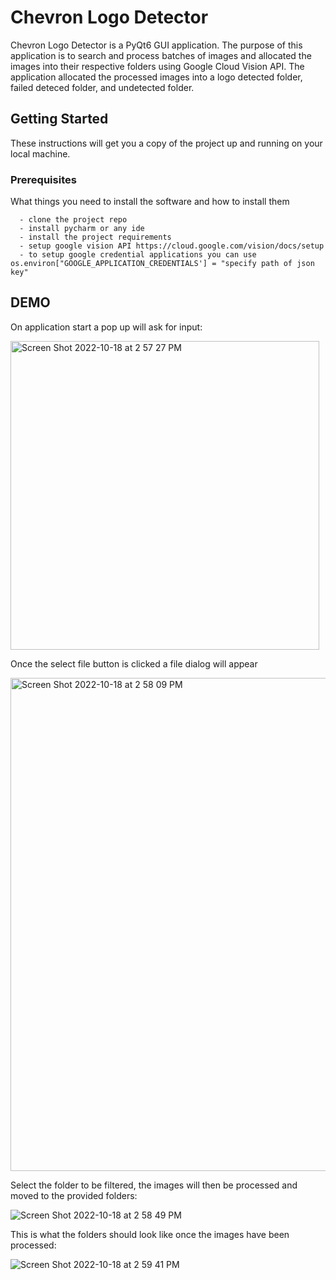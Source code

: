 # Chevron Logo Detector

Chevron Logo Detector is a PyQt6 GUI application. The purpose of this application is to search and process batches of images and allocated the images into their
respective folders using Google Cloud Vision API. The application allocated the processed images into a logo detected folder, failed deteced folder, and undetected folder.


## Getting Started

These instructions will get you a copy of the project up and running on your local machine.

### Prerequisites

What things you need to install the software and how to install them

```
  - clone the project repo
  - install pycharm or any ide
  - install the project requirements
  - setup google vision API https://cloud.google.com/vision/docs/setup
  - to setup google credential applications you can use os.environ["GOOGLE_APPLICATION_CREDENTIALS'] = "specify path of json key"
```

## DEMO

On application start a pop up will ask for input:

<img width="494" alt="Screen Shot 2022-10-18 at 2 57 27 PM" src="https://user-images.githubusercontent.com/56740595/196554604-64114279-e8cf-4c9f-89d9-c90e96852dd8.png">
  
Once the select file button is clicked a file dialog will appear

<img width="789" alt="Screen Shot 2022-10-18 at 2 58 09 PM" src="https://user-images.githubusercontent.com/56740595/196559356-9ff46513-029e-4edb-86fe-bdd32d6c15cb.png">

Select the folder to be filtered, the images will then be processed and moved to the provided folders:

![Screen Shot 2022-10-18 at 2 58 49 PM](https://user-images.githubusercontent.com/56740595/196559777-a874c7d5-bc56-4790-b638-06792c3809ee.png)

This is what the folders should look like once the images have been processed:

![Screen Shot 2022-10-18 at 2 59 41 PM](https://user-images.githubusercontent.com/56740595/196559834-9e17ec3d-3c95-45d7-bd16-c73c687d25bf.png)

